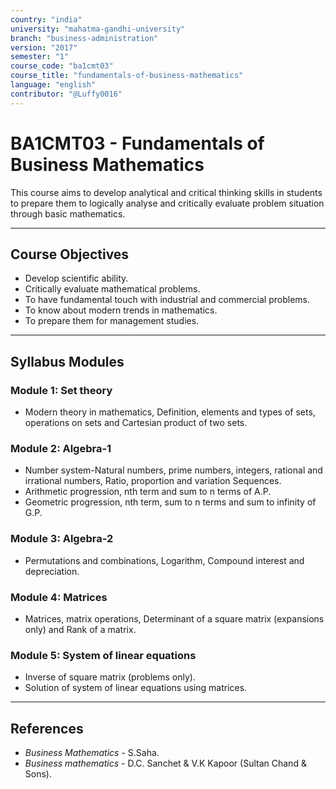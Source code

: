```yaml
---
country: "india"
university: "mahatma-gandhi-university"
branch: "business-administration"
version: "2017"
semester: "1"
course_code: "ba1cmt03"
course_title: "fundamentals-of-business-mathematics"
language: "english"
contributor: "@Luffy0016"
---
```

# BA1CMT03 - Fundamentals of Business Mathematics

This course aims to develop analytical and critical thinking skills in students to prepare them to logically analyse and critically evaluate problem situation through basic mathematics.

---
## Course Objectives

* Develop scientific ability.
* Critically evaluate mathematical problems.
* To have fundamental touch with industrial and commercial problems.
* To know about modern trends in mathematics.
* To prepare them for management studies.

---
## Syllabus Modules

### Module 1: Set theory
* Modern theory in mathematics, Definition, elements and types of sets, operations on sets and Cartesian product of two sets.

### Module 2: Algebra-1
* Number system-Natural numbers, prime numbers, integers, rational and irrational numbers, Ratio, proportion and variation Sequences.
* Arithmetic progression, nth term and sum to n terms of A.P.
* Geometric progression, nth term, sum to n terms and sum to infinity of G.P.

### Module 3: Algebra-2
* Permutations and combinations, Logarithm, Compound interest and depreciation.

### Module 4: Matrices
* Matrices, matrix operations, Determinant of a square matrix (expansions only) and Rank of a matrix.

### Module 5: System of linear equations
* Inverse of square matrix (problems only).
* Solution of system of linear equations using matrices.

---
## References
* *Business Mathematics* - S.Saha.
* *Business mathematics* - D.C. Sanchet & V.K Kapoor (Sultan Chand & Sons).